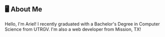 ## 🖥 About Me

Hello, I'm Ariel! I recently graduated with a Bachelor's Degree in Computer Science from UTRGV. I'm also a web developer from Mission, TX!

<!---
argamez98/argamez98 is a ✨ special ✨ repository because its `README.md` (this file) appears on your GitHub profile.
You can click the Preview link to take a look at your changes.
--->
